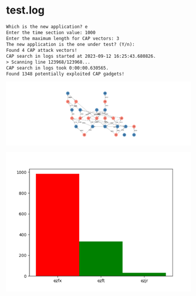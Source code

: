 # test.log

```text
Which is the new application? e
Enter the time section value: 1000
Enter the maximum length for CAP vectors: 3
The new application is the one under test? (Y/n): 
Found 4 CAP attack vectors!
CAP search in logs started at 2023-09-12 16:25:43.680826.
> Scanning line 123968/123968...
CAP search in logs took 0:00:00.630565.
Found 1348 potentially exploited CAP gadgets!
```

![graph](https://github.com/edoardottt/offensive-onos/blob/main/detection/log-analysis/tests/v7/graph.png)

![distribution](https://github.com/edoardottt/offensive-onos/blob/main/detection/log-analysis/tests/v7/distribution.png)

